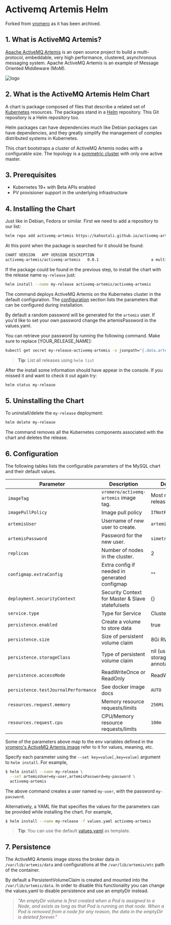 
# Activemq Artemis Helm

Forked from [vromero](https://github.com/vromero/activemq-artemis-helm) as it has been archived.

## 1. What is ActiveMQ Artemis?

[Apache ActiveMQ Artemis](https://activemq.apache.org/artemis) is an open source project to build a multi-protocol, embeddable, very high performance, clustered, asynchronous messaging system. Apache ActiveMQ Artemis is an example of Message Oriented Middleware (MoM).

![logo](https://raw.githubusercontent.com/apache/activemq-artemis/master/docs/user-manual/en/images/activemq-logo.png)

## 2. What is the ActiveMQ Artemis Helm Chart

A chart is package composed of files that describe a related set of [Kubernetes](http://kubernetes.io) resources. The packages
stand in a [Helm](https://helm.sh) repository. This Git repository is a Helm repository too.

Helm packages can have dependencies much like Debian packages can have dependencies, and they greatly
simplify the management of complex distributed systems in Kubernetes.

This chart bootstraps a cluster of ActiveMQ Artemis nodes with a configurable size. The topology is a
[symmetric cluster](https://activemq.apache.org/artemis/docs/latest/clusters.html#cluster-topologies) with only one
active master.

## 3. Prerequisites

- Kubernetes 19+ with Beta APIs enabled
- PV provisioner support in the underlying infrastructure

## 4. Installing the Chart

Just like in Debian, Fedora or similar. First we need to add a repository to our list:

```bash
helm repo add activemq-artemis https://kahootali.github.io/activemq-artemis-helm/
```
At this point when the package is searched for it should be found:

```bash
CHART VERSION	APP VERSION	DESCRIPTION                                       
activemq-artemis/activemq-artemis	0.0.1        	           	a multi-protocol, embeddable, very high perform...
```

If the package could be found in the previous step, to install the chart with the release name `my-release` just:

```bash
helm install --name my-release activemq-artemis/activemq-artemis
```

The command deploys ActiveMQ Artemis on the Kubernetes cluster in the default configuration. The [configuration](#configuration) section lists the parameters that can be configured during installation.

By default a random password will be generated for the `artemis` user. If you'd like to set your own password change the artemisPassword
in the values.yaml.

You can retrieve your password by running the following command. Make sure to replace [YOUR_RELEASE_NAME]:

```bash
kubectl get secret my-release-activemq-artemis -o jsonpath="{.data.artemis-password}" | base64 --decode; echo
```

> **Tip**: List all releases using `helm list`

After the install some information should have appear in the console. If you missed it and want to check it out again try:

```bash
helm status my-release
```

## 5. Uninstalling the Chart

To uninstall/delete the `my-release` deployment:

```bash
helm delete my-release
```
The command removes all the Kubernetes components associated with the chart and deletes the release.

## 6. Configuration

The following tables lists the configurable parameters of the MySQL chart and their default values.

| Parameter                            | Description                           | Default                                                    |
| ------------------------------------ | ------------------------------------- | ---------------------------------------------------------- |
| `imageTag`                           | `vromero/activemq-artemis` image tag. | Most recent release                                        |
| `imagePullPolicy`                    | Image pull policy                     | `IfNotPresent`                                             |
| `artemisUser`                        | Username of new user to create.       | `artemis`                                                  |
| `artemisPassword`                    | Password for the new user.            | `simetraehcapa`                                            |
| `replicas`                           | Number of nodes in the cluster.       | 2                                                          |
| `configmap.extraConfig`                        | Extra config if needed in generated configmap            |    ""                                              |
| `deployment.securityContext`                        | Security Context for Master & Slave statefulsets             |    {}                                              |
| `service.type`                        | Type for Service             |    ClusterIP                                              |
| `persistence.enabled`                | Create a volume to store data         | true                                                       |
| `persistence.size`                   | Size of persistent volume claim       | 8Gi RW                                                     |
| `persistence.storageClass`           | Type of persistent volume claim       | nil  (uses alpha storage class annotation)                 |
| `persistence.accessMode`             | ReadWriteOnce or ReadOnly             | ReadWriteOnce                                              |
| `persistence.testJournalPerformance` | See docker image docs                 | `AUTO`                                                     |
| `resources.request.memory`           | Memory resource requests/limits       | `256Mi`                                                    |
| `resources.request.cpu`              | CPU/Memory resource requests/limits   | `100m`                                                     |

Some of the parameters above map to the env variables defined in the [vromero's ActiveMQ Artemis image](https://hub.docker.com/r/vromero/activemq-artemis/) refer to it for values, meaning, etc.

Specify each parameter using the `--set key=value[,key=value]` argument to `helm install`. For example,

```bash
$ helm install --name my-release \
  --set artemisUser=my-user,artemisPassword=my-password \
  activemq-artemis
```

The above command creates a user named `my-user`, with the password `my-password`.

Alternatively, a YAML file that specifies the values for the parameters can be provided while installing the chart. For example,

```bash
$ helm install --name my-release -f values.yaml activemq-artemis
```
> **Tip**: You can use the default [values.yaml](activemq-artemis/values.yaml) as template.

## 7. Persistence

The ActiveMQ Artemis image stores the broker data in `/var/lib/artemis/data` and configurations at the `/var/lib/artemis/etc` path of the container.

By default a PersistentVolumeClaim is created and mounted into the `/var/lib/artemis/data`. In order to disable this functionality
you can change the values.yaml to disable persistence and use an emptyDir instead.

> *"An emptyDir volume is first created when a Pod is assigned to a Node, and exists as long as that Pod is running on that node. When a Pod is removed from a node for any reason, the data in the emptyDir is deleted forever."*
